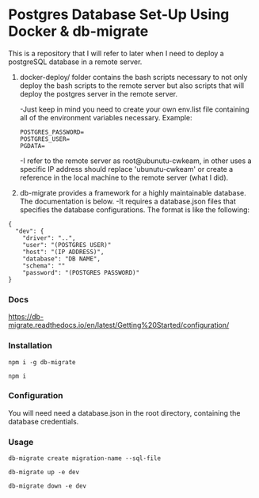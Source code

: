 # Postgres Database Set-Up Using Docker & db-migrate

This is a repository that I will refer to later when I need to deploy a postgreSQL database in a remote server.

1. docker-deploy/ folder contains the bash scripts necessary to not only deploy the bash scripts to the remote server but also scripts that will deploy the postgres server in the remote server.

	-Just keep in mind you need to create your own env.list file containing all of the environment variables necessary.
	Example:
	
	```
	POSTGRES_PASSWORD=
	POSTGRES_USER=
	PGDATA=
	```
	
	-I refer to the remote server as root@ubunutu-cwkeam, in other uses a specific IP address should replace 'ubunutu-cwkeam' or create a reference in the local machine to the remote server (what I did).

2. db-migrate provides a framework for a highly maintainable database. The documentation is below.
	-It requires a database.json files that specifies the database configurations. The format is like the following:

```
{
  "dev": {
    "driver": "..",
    "user": "(POSTGRES USER)"
    "host": "(IP ADDRESS)",
    "database": "DB NAME",
    "schema": ""
    "password": "(POSTGRES PASSWORD)"
}
```

### Docs
https://db-migrate.readthedocs.io/en/latest/Getting%20Started/configuration/


### Installation

```
npm i -g db-migrate

npm i
```


### Configuration
You will need need a database.json in the root directory, containing the database credentials.


### Usage

```
db-migrate create migration-name --sql-file

db-migrate up -e dev

db-migrate down -e dev
```
